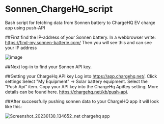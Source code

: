 # Sonnen_ChargeHQ_script
Bash script for fetching data from Sonnen battery to ChargeHQ EV charge app using push-API

##First find the IP-address of your Sonnen battery.
In a webbrowser write: https://find-my.sonnen-batterie.com/ 
Then you will see this and can see your IP address

![image](https://user-images.githubusercontent.com/6228518/215452261-a122d26f-3bcf-47ee-9e24-6f258506d748.png)

##Next log-in to find your Sonnen API key. 


##Getting your ChargeHq API key
Log into https://app.chargehq.net/.
Click settings
Select "My Equipment" -> Solar battery equipment.
Select the "Push Api" item.
Copy your API key into the ChargeHq ApiKey setting.
More details can be found here. https://chargehq.net/kb/push-api.

##After successfully pushing sonnen data to your ChargeHQ app it will look like this:


![Screenshot_20230130_134652_net chargehq app](https://user-images.githubusercontent.com/6228518/215715610-98e0e6c3-e3c8-4804-909d-4c7f17926558.jpg)
